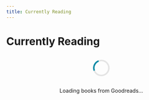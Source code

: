 ```yaml
---
title: Currently Reading
---
```

# Currently Reading

<div id="reading-container">
  <div id="loading-message" class="loading-spinner">
    <div class="spinner"></div>
    <p>Loading books from Goodreads...</p>
  </div>
  <div id="error-message" style="display: none;">
    <div class="error-container">
      <i class="fas fa-exclamation-circle"></i>
      <p>Unable to load books from Goodreads. Please try again later or <a href="https://www.goodreads.com/review/list/78282943-dan-katri?shelf=currently-reading" target="_blank">visit Goodreads directly</a>.</p>
    </div>
  </div>
  <div id="books-container" style="display: none;">
    <!-- Books will be inserted here dynamically -->
  </div>
</div>

<script>
document.addEventListener('DOMContentLoaded', function() {
  const booksContainer = document.getElementById('books-container');
  const loadingMessage = document.getElementById('loading-message');
  const errorMessage = document.getElementById('error-message');

  // Create a proxy URL to avoid CORS issues
  const goodreadsUrl = 'https://www.goodreads.com/review/list/78282943-dan-katri?shelf=currently-reading';
  const proxyUrl = 'https://api.allorigins.win/raw?url=' + encodeURIComponent(goodreadsUrl);

  fetch(proxyUrl)
    .then(response => {
      if (!response.ok) {
        throw new Error('Network response was not ok');
      }
      return response.text();
    })
    .then(html => {
      // Parse the HTML string
      const parser = new DOMParser();
      const doc = parser.parseFromString(html, 'text/html');
      
      // Find the book elements in the Goodreads page
      const bookElements = doc.querySelectorAll('.bookalike');
      
      if (bookElements.length === 0) {
        throw new Error('No books found');
      }
      
      // Create HTML for each book
      bookElements.forEach(bookElement => {
        // Extract book information
        const coverImg = bookElement.querySelector('.cover img');
        const titleElement = bookElement.querySelector('.title a');
        const authorElement = bookElement.querySelector('.author a');
        const progressElement = bookElement.querySelector('.shelf-status');
        
        if (coverImg && titleElement && authorElement) {
          const bookUrl = titleElement.href;
          const title = titleElement.textContent.trim();
          const author = authorElement.textContent.trim();
          const coverSrc = coverImg.src;
          const progress = progressElement ? progressElement.textContent.trim() : '';
          
          // Create book card HTML
          const bookCard = document.createElement('div');
          bookCard.className = 'book-card';
          bookCard.innerHTML = `
            <div class="book-cover">
              <a href="${bookUrl}" target="_blank">
                <img src="${coverSrc}" alt="${title} cover">
              </a>
            </div>
            <div class="book-details">
              <h3 class="book-title">
                <a href="${bookUrl}" target="_blank">${title}</a>
              </h3>
              <p class="book-author">${author}</p>
              ${progress ? `<p class="book-progress">${progress}</p>` : ''}
            </div>
          `;
          
          booksContainer.appendChild(bookCard);
        }
      });
      
      // Show the books container
      loadingMessage.style.display = 'none';
      booksContainer.style.display = 'flex';
    })
    .catch(error => {
      console.error('Error fetching books:', error);
      loadingMessage.style.display = 'none';
      errorMessage.style.display = 'block';
    });
});
</script>

<style>
#reading-container {
  margin-top: 2rem;
}

#books-container {
  display: flex;
  flex-wrap: wrap;
  gap: 2rem;
  margin-top: 2rem;
  justify-content: flex-start;
}

.book-card {
  width: 100%;
  max-width: 300px;
  border: 1px solid #ddd;
  border-radius: 8px;
  padding: 1.5rem;
  box-shadow: 0 4px 8px rgba(0,0,0,0.1);
  display: flex;
  flex-direction: column;
  transition: transform 0.3s ease, box-shadow 0.3s ease;
  background-color: #fff;
}

.book-card:hover {
  transform: translateY(-5px);
  box-shadow: 0 8px 16px rgba(0,0,0,0.1);
}

.book-cover {
  text-align: center;
  margin-bottom: 1rem;
}

.book-cover img {
  max-width: 150px;
  max-height: 225px;
  box-shadow: 0 4px 8px rgba(0,0,0,0.2);
}

.book-details {
  flex-grow: 1;
  display: flex;
  flex-direction: column;
}

.book-title {
  margin-top: 0;
  margin-bottom: 0.5rem;
  font-size: 1.25rem;
}

.book-author {
  margin-top: 0;
  margin-bottom: 0.5rem;
  font-style: italic;
  color: #666;
}

.book-progress {
  margin-top: auto;
  font-weight: bold;
  color: #0085A1;
}

@media (max-width: 768px) {
  #books-container {
    justify-content: center;
  }
  
  .book-card {
    max-width: 100%;
  }
}

.loading-spinner {
  display: flex;
  flex-direction: column;
  align-items: center;
  justify-content: center;
  margin: 2rem 0;
}

.spinner {
  border: 4px solid rgba(0, 0, 0, 0.1);
  width: 36px;
  height: 36px;
  border-radius: 50%;
  border-left-color: #0085A1;
  animation: spin 1s linear infinite;
  margin-bottom: 1rem;
}

@keyframes spin {
  0% {
    transform: rotate(0deg);
  }
  100% {
    transform: rotate(360deg);
  }
}

.error-container {
  padding: 1.5rem;
  border: 1px solid #ffcdd2;
  background-color: #ffebee;
  border-radius: 8px;
  color: #c62828;
  display: flex;
  align-items: center;
  margin: 2rem 0;
}

.error-container i {
  font-size: 1.5rem;
  margin-right: 1rem;
}

.error-container a {
  color: #c62828;
  text-decoration: underline;
}
</style>